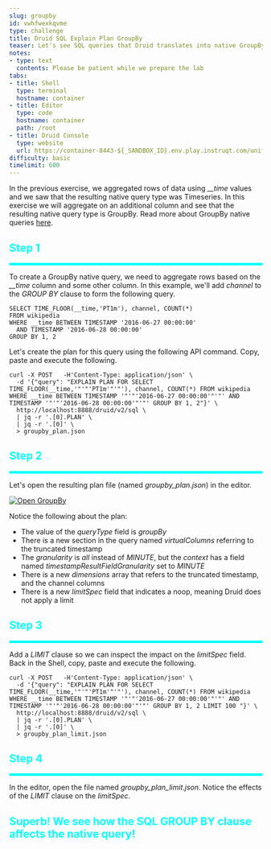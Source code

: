 ```yaml
---
slug: groupby
id: vwhfwexkqvme
type: challenge
title: Druid SQL Explain Plan GroupBy
teaser: Let's see SQL queries that Druid translates into native GroupBy queries
notes:
- type: text
  contents: Please be patient while we prepare the lab
tabs:
- title: Shell
  type: terminal
  hostname: container
- title: Editor
  type: code
  hostname: container
  path: /root
- title: Druid Console
  type: website
  url: https://container-8443-${_SANDBOX_ID}.env.play.instruqt.com/unified-console.html
difficulty: basic
timelimit: 600
---
```


In the previous exercise, we aggregated rows of data using <i>__time</i> values and we saw that the resulting native query type was Timeseries.
In this exercise we will aggregate on an additional column and see that the resulting native query type is GroupBy.
Read more about GroupBy native queries <a href="https://druid.apache.org/docs/latest/querying/groupbyquery.html" target="_blank">here</a>.


<h2 style="color:cyan">Step 1</h2><hr style="color:cyan;background-color:cyan;height:5px">

To create a GroupBy native query, we need to aggregate rows based on the <i>__time</i> column and some other column.
In this example, we'll add _channel_ to the _GROUP BY_ clause to form the following query.

```
SELECT TIME_FLOOR(__time,'PT1m'), channel, COUNT(*)
FROM wikipedia
WHERE __time BETWEEN TIMESTAMP '2016-06-27 00:00:00'
  AND TIMESTAMP '2016-06-28 00:00:00'
GROUP BY 1, 2
```

Let's create the plan for this query using the following API command.
Copy, paste and execute the following.

```
curl -X POST   -H'Content-Type: application/json' \
  -d '{"query": "EXPLAIN PLAN FOR SELECT TIME_FLOOR(__time,'"'"'PT1m'"'"'), channel, COUNT(*) FROM wikipedia WHERE __time BETWEEN TIMESTAMP '"'"'2016-06-27 00:00:00'"'"' AND TIMESTAMP '"'"'2016-06-28 00:00:00'"'"' GROUP BY 1, 2"}' \
  http://localhost:8888/druid/v2/sql \
  | jq -r '.[0].PLAN' \
  | jq -r '.[0]' \
  > groupby_plan.json
```

<h2 style="color:cyan">Step 2</h2><hr style="color:cyan;background-color:cyan;height:5px">

Let's open the resulting plan file (named <i>groupby_plan.json</i>) in the editor.

<a href="#img-2">
  <img alt="Open GroupBy" src="../assets/OpenGroupBy.png" />
</a>
<a href="#" class="lightbox" id="img-2">
  <img alt="Open GroupBy" src="../assets/OpenGroupBy.png" />
</a>

Notice the following about the plan:
- The value of the _queryType_ field is _groupBy_
- There is a new section in the query named _virtualColumns_ referring to the truncated timestamp
- The _granularity_ is _all_ instead of _MINUTE_, but the _context_ has a field named _timestampResultFieldGranularity_ set to _MINUTE_
- There is a new _dimensions_ array that refers to the truncated timestamp, and the channel columns
- There is a new _limitSpec_ field that indicates a noop, meaning Druid does not apply a limit

<h2 style="color:cyan">Step 3</h2><hr style="color:cyan;background-color:cyan;height:5px">

Add a _LIMIT_ clause so we can inspect the impact on the _limitSpec_ field.
Back in the Shell, copy, paste and execute the following.

```
curl -X POST   -H'Content-Type: application/json' \
  -d '{"query": "EXPLAIN PLAN FOR SELECT TIME_FLOOR(__time,'"'"'PT1m'"'"'), channel, COUNT(*) FROM wikipedia WHERE __time BETWEEN TIMESTAMP '"'"'2016-06-27 00:00:00'"'"' AND TIMESTAMP '"'"'2016-06-28 00:00:00'"'"' GROUP BY 1, 2 LIMIT 100 "}' \
  http://localhost:8888/druid/v2/sql \
  | jq -r '.[0].PLAN' \
  | jq -r '.[0]' \
  > groupby_plan_limit.json
```


<h2 style="color:cyan">Step 4</h2><hr style="color:cyan;background-color:cyan;height:5px">

In the editor, open the file named <i>groupby_plan_limit.json</i>.
Notice the effects of the _LIMIT_ clause on the _limitSpec_.

<h2 style="color:cyan">Superb! We see how the SQL GROUP BY clause affects the native query!</h2>


<style type="text/css" rel="stylesheet">
.lightbox { display: none; position: fixed; justify-content: center; align-items: center; z-index: 999; top: 0; left: 0; right: 0; bottom: 0; padding: 1rem; background: rgba(0, 0, 0, 0.8); }
.lightbox:target { display: flex; }
.lightbox img { max-height: 100% }
.thumbnail:hover {
    position:fixed;
    top:-25px;
    left:-35px;
    width:500px;
    height:auto;
    display:block;
    z-index:999;
}
</style>
